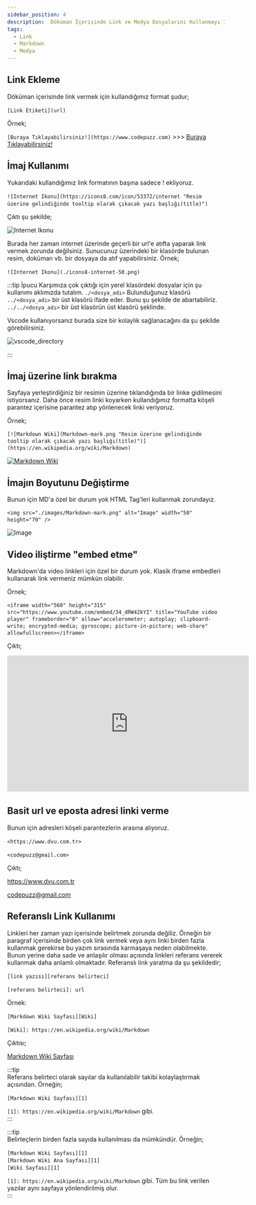 ```yaml
---
sidebar_position: 4
description:  Döküman İçerisinde Link ve Medya Dosyalarını Kullanmayı İnceleyeceğiz
tags:
  - Link
  - Markdown
  - Medya
---  
```


## Link Ekleme

Döküman içerisinde link vermek için kullandığımız format şudur;

```[Link Etiketi](url)```  

Örnek;  

```[Buraya Tıklayabilirsiniz!](https://www.codepuzz.com)``` >>> [Buraya Tıklayabilirsiniz!](https://www.codepuzz.com)

## İmaj Kullanımı

Yukarıdaki kullandığımız link formatının başına sadece ! ekliyoruz.  

```![Internet Ikonu](https://icons8.com/icon/53372/internet "Resim üzerine gelindiğinde tooltip olarak çıkacak yazı başlığı(title)")```  

Çıktı şu şekilde;  

![Internet Ikonu](./icons8-internet-50.png "Resim üzerine gelindiğinde tooltip olarak çıkacak yazı başlığı(title)")  

Burada her zaman internet üzerinde geçerli bir url'e atıfta yaparak link vermek zorunda değilsiniz. Sunucunuz üzerindeki bir klasörde bulunan resim, doküman vb. bir dosyaya da atıf yapabilirsiniz. Örnek;

```![Internet Ikonu](./icons8-internet-50.png)```  

:::tip İpucu
Karşımıza çok çıktığı için yerel klasördeki dosyalar için şu kullanımı aklımızda tutalım.  ```./<dosya_adı>``` Bulunduğunuz klasörü ```../<dosya_adı>``` bir üst klasörü ifade eder.  Bunu şu şekilde de abartabiliriz. ```../../<dosya_adı>```  bir üst klasörün üst klasörü şeklinde.  

Vscode kullanıyorsanız burada size bir kolaylık sağlanacağını da şu şekilde görebilirsiniz.  

![vscode_directory](./vscode_directory.png)  

:::

## İmaj üzerine link bırakma

Sayfaya yerleştirdiğiniz bir resimin üzerine tıklandığında bir linke gidilmesini istiyorsanız.  Daha önce resim linki koyarken kullandığımız formatta köşeli parantez içerisine parantez atıp yönlenecek linki veriyoruz.

Örnek;
````
[![Markdown Wiki](Markdown-mark.png "Resim üzerine gelindiğinde tooltip olarak çıkacak yazı başlığı(title)")](https://en.wikipedia.org/wiki/Markdown) 
````

[![Markdown Wiki](Markdown-mark.png  "Resim üzerine gelindiğinde tooltip olarak çıkacak yazı başlığı(title)")](https://en.wikipedia.org/wiki/Markdown)  

## İmajın Boyutunu Değiştirme 

Bunun için MD'a özel bir durum yok HTML Tag'leri kullanmak zorundayız.

```
<img src="./images/Markdown-mark.png" alt="Image" width="50" height="70" />
```
<img src="./Markdown-mark.png" alt="Image" width="50" height="70" />


## Video iliştirme "embed etme"

Markdown'da video linkleri için özel bir durum yok.  Klasik iframe embedleri kullanarak link vermeniz mümkün olabilir.  

Örnek;  

```
<iframe width="560" height="315" src="https://www.youtube.com/embed/34_dRW42kYI" title="YouTube video player" frameborder="0" allow="accelerometer; autoplay; clipboard-write; encrypted-media; gyroscope; picture-in-picture; web-share" allowfullscreen></iframe>
```  

Çıktı;

<iframe width="560" height="315" src="https://www.youtube.com/embed/34_dRW42kYI" title="YouTube video player" frameborder="0" allow="accelerometer; autoplay; clipboard-write; encrypted-media; gyroscope; picture-in-picture; web-share" allowfullscreen></iframe>

## Basit url ve eposta adresi linki verme  

Bunun için adresleri köşeli parantezlerin arasına alıyoruz.  

```<https://www.dvu.com.tr>```  

```<codepuzz@gmail.com>```  

Çıktı;

<https://www.dvu.com.tr>

<codepuzz@gmail.com>   

## Referanslı Link Kullanımı  

Linkleri her zaman yazı içerisinde belirtmek zorunda değiliz.  Örneğin bir paragraf içerisinde birden çok link vermek veya aynı linki birden fazla kullanmak gerekirse bu yazım sırasında karmaşaya neden olabilmekte.  Bunun yerine daha sade ve anlaşılır olması açısında linkleri referans vererek kullanmak daha anlamlı olmaktadır.  Referanslı link yaratma da şu şekildedir;

```[link yazısı][referans belirteci]```  

```[referans belirteci]: url```

Örnek:  

```[Markdown Wiki Sayfası][Wiki]```  

```[Wiki]: https://en.wikipedia.org/wiki/Markdown```

Çıktısı;  

[Markdown Wiki Sayfası][Wiki] 

[Wiki]: https://en.wikipedia.org/wiki/Markdown


:::tip  
Referans belirteci olarak sayılar da kullanılabilir takibi kolaylaştırmak açısından. Örneğin;  

```[Markdown Wiki Sayfası][1]```  

```[1]: https://en.wikipedia.org/wiki/Markdown```  gibi.  
:::  

:::tip  
Belirteçlerin birden fazla sayıda kullanılması da mümkündür. Örneğin;  

```[Markdown Wiki Sayfası][1]```  
```[Markdown Wiki Ana Sayfası][1]```  
```[Wiki Sayfası][1]``` 

```[1]: https://en.wikipedia.org/wiki/Markdown```  gibi.  Tüm bu link verilen yazılar aynı sayfaya yönlendirilmiş olur.  
:::  